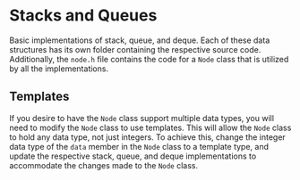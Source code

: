 # Stacks and Queues

Basic implementations of stack, queue, and deque. Each of these data structures has its own folder containing the respective source code. Additionally, the `node.h` file contains the code for a `Node` class that is utilized by all the implementations.

## Templates

If you desire to have the `Node` class support multiple data types, you will need to modify the `Node` class to use templates. This will allow the `Node` class to hold any data type, not just integers. To achieve this, change the integer data type of the `data` member in the `Node` class to a template type, and update the respective stack, queue, and deque implementations to accommodate the changes made to the `Node` class.
